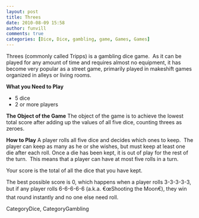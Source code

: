 ```yaml
---
layout: post
title: Threes
date: 2010-08-09 15:58
author: funvill
comments: true
categories: [Dice, Dice, gambling, game, Games, Games]
---
```

Threes (commonly called Tripps) is a gambling dice game.  As it can be played for any amount of time and requires almost no equipment, it has become very popular as a street game, primarily played in makeshift games organized in alleys or living rooms.

<strong>What you Need to Play</strong>
<ul>
	<li>5 dice</li>
	<li>2 or more players</li>
</ul>
<strong>The Object of the Game</strong>
The object of the game is to achieve the lowest total score after adding up the values of all five dice, counting threes as zeroes.

<strong>How to Play</strong>
A player rolls all five dice and decides which ones to keep.  The player can keep as many as he or she wishes, but must keep at least one die after each roll. Once a die has been kept, it is out of play for the rest of the turn.  This means that a player can have at most five rolls in a turn.

Your score is the total of all the dice that you have kept.

The best possible score is 0, which happens when a player rolls 3-3-3-3-3, but if any player rolls 6-6-6-6-6 (a.k.a. €œShooting the Moon€), they win that round instantly and no one else need roll.

CategoryDice, CategoryGambling
